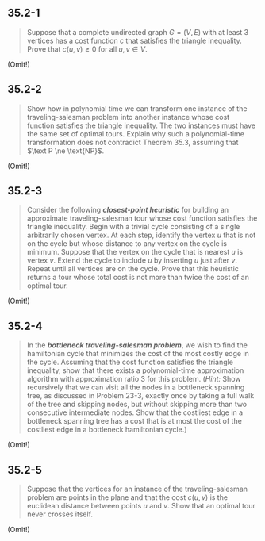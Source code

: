 ## 35.2-1

> Suppose that a complete undirected graph $G = (V, E)$ with at least $3$ vertices has a cost function $c$ that satisfies the triangle inequality. Prove that $c(u, v) \ge 0$ for all $u, v \in V$.

(Omit!)

## 35.2-2

> Show how in polynomial time we can transform one instance of the traveling-salesman problem into another instance whose cost function satisfies the triangle inequality. The two instances must have the same set of optimal tours. Explain why such a polynomial-time transformation does not contradict Theorem 35.3, assuming that $\text P \ne \text{NP}$.

(Omit!)

## 35.2-3

> Consider the following ***closest-point heuristic*** for building an approximate traveling-salesman tour whose cost function satisfies the triangle inequality. Begin with a trivial cycle consisting of a single arbitrarily chosen vertex. At each step, identify the vertex $u$ that is not on the cycle but whose distance to any vertex on the cycle is minimum. Suppose that the vertex on the cycle that is nearest $u$ is vertex $v$. Extend the cycle to include $u$ by inserting $u$ just after $v$. Repeat until all vertices are on the cycle. Prove that this heuristic returns a tour whose total cost is not more than twice the cost of an optimal tour.

(Omit!)

## 35.2-4

> In the ***bottleneck traveling-salesman problem***, we wish to find the hamiltonian cycle that minimizes the cost of the most costly edge in the cycle. Assuming that the cost function satisfies the triangle inequality, show that there exists a polynomial-time approximation algorithm with approximation ratio $3$ for this problem. ($\textit{Hint:}$ Show recursively that we can visit all the nodes in a bottleneck spanning tree, as discussed in Problem 23-3, exactly once by taking a full walk of the tree and skipping nodes, but without skipping more than two consecutive intermediate nodes. Show that the costliest edge in a bottleneck spanning tree has a cost that is at most the cost of the costliest edge in a bottleneck hamiltonian cycle.)

(Omit!)

## 35.2-5

> Suppose that the vertices for an instance of the traveling-salesman problem are points in the plane and that the cost $c(u, v)$ is the euclidean distance between points $u$ and $v$. Show that an optimal tour never crosses itself.

(Omit!)
